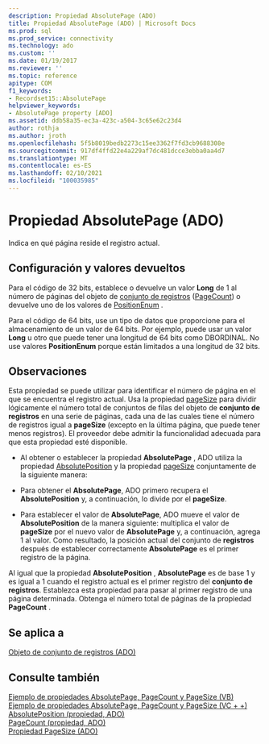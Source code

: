 ```yaml
---
description: Propiedad AbsolutePage (ADO)
title: Propiedad AbsolutePage (ADO) | Microsoft Docs
ms.prod: sql
ms.prod_service: connectivity
ms.technology: ado
ms.custom: ''
ms.date: 01/19/2017
ms.reviewer: ''
ms.topic: reference
apitype: COM
f1_keywords:
- Recordset15::AbsolutePage
helpviewer_keywords:
- AbsolutePage property [ADO]
ms.assetid: ddb58a35-ec3a-423c-a504-3c65e62c23d4
author: rothja
ms.author: jroth
ms.openlocfilehash: 5f5b8019bedb2273c15ee3362f7fd3cb9688308e
ms.sourcegitcommit: 917df4ffd22e4a229af7dc481dcce3ebba0aa4d7
ms.translationtype: MT
ms.contentlocale: es-ES
ms.lasthandoff: 02/10/2021
ms.locfileid: "100035985"
---
```

# <a name="absolutepage-property-ado"></a>Propiedad AbsolutePage (ADO)
Indica en qué página reside el registro actual.  
  
## <a name="settings-and-return-values"></a>Configuración y valores devueltos  
 Para el código de 32 bits, establece o devuelve un valor **Long** de 1 al número de páginas del objeto de [conjunto de registros](./recordset-object-ado.md) ([PageCount](./pagecount-property-ado.md)) o devuelve uno de los valores de [PositionEnum](./positionenum.md) .  
  
 Para el código de 64 bits, use un tipo de datos que proporcione para el almacenamiento de un valor de 64 bits. Por ejemplo, puede usar un valor **Long** u otro que puede tener una longitud de 64 bits como DBORDINAL. No use valores **PositionEnum** porque están limitados a una longitud de 32 bits.  
  
## <a name="remarks"></a>Observaciones  
 Esta propiedad se puede utilizar para identificar el número de página en el que se encuentra el registro actual. Usa la propiedad [pageSize](./pagesize-property-ado.md) para dividir lógicamente el número total de conjuntos de filas del objeto de **conjunto de registros** en una serie de páginas, cada una de las cuales tiene el número de registros igual a **pageSize** (excepto en la última página, que puede tener menos registros). El proveedor debe admitir la funcionalidad adecuada para que esta propiedad esté disponible.  
  
-   Al obtener o establecer la propiedad **AbsolutePage** , ADO utiliza la propiedad [AbsolutePosition](./absoluteposition-property-ado.md) y la propiedad [pageSize](./pagesize-property-ado.md) conjuntamente de la siguiente manera:  
  
-   Para obtener el **AbsolutePage**, ADO primero recupera el **AbsolutePosition** y, a continuación, lo divide por el **pageSize**.  
  
-   Para establecer el valor de **AbsolutePage**, ADO mueve el valor de **AbsolutePosition** de la manera siguiente: multiplica el valor de **pageSize** por el nuevo valor de **AbsolutePage** y, a continuación, agrega 1 al valor. Como resultado, la posición actual del conjunto de **registros** después de establecer correctamente **AbsolutePage** es el primer registro de la página.  
  
 Al igual que la propiedad **AbsolutePosition** , **AbsolutePage** es de base 1 y es igual a 1 cuando el registro actual es el primer registro del **conjunto de registros**. Establezca esta propiedad para pasar al primer registro de una página determinada. Obtenga el número total de páginas de la propiedad **PageCount** .  
  
## <a name="applies-to"></a>Se aplica a  
 [Objeto de conjunto de registros (ADO)](./recordset-object-ado.md)  
  
## <a name="see-also"></a>Consulte también  
 [Ejemplo de propiedades AbsolutePage, PageCount y PageSize (VB)](./absolutepage-pagecount-and-pagesize-properties-example-vb.md)   
 [Ejemplo de propiedades AbsolutePage, PageCount y PageSize (VC + +)](./absolutepage-pagecount-and-pagesize-properties-example-vc.md)   
 [AbsolutePosition (propiedad, ADO)](./absoluteposition-property-ado.md)   
 [PageCount (propiedad, ADO)](./pagecount-property-ado.md)   
 [Propiedad PageSize (ADO)](./pagesize-property-ado.md)